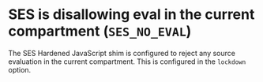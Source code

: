 # SES is disallowing eval in the current compartment (`SES_NO_EVAL`)

The SES Hardened JavaScript shim is configured to reject any source evaluation in the current compartment. This is configured in the `lockdown` option.
